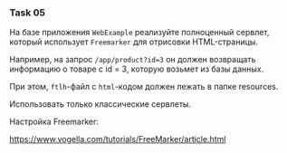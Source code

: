 ### Task 05

На базе приложения `WebExample` реализуйте полноценный сервлет, который использует `Freemarker` для отрисовки HTML-страницы.

Например, на запрос `/app/product?id=3` он должен возвращать информацию о товаре с id = 3, которую возьмет из базы данных.

При этом, `ftlh`-файл с `html`-кодом должен лежать в папке resources.

Использовать только классические сервлеты.

Настройка Freemarker:

https://www.vogella.com/tutorials/FreeMarker/article.html